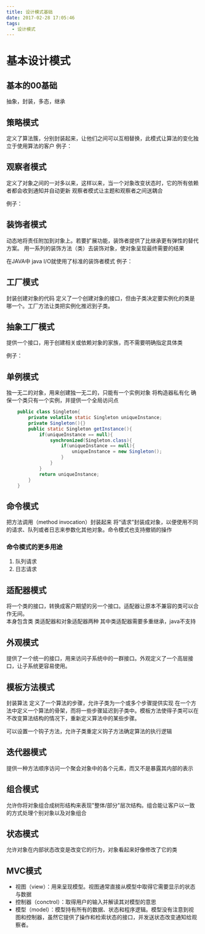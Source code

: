 ```yaml
---
title: 设计模式基础
date: 2017-02-28 17:05:46
tags:
  - 设计模式
---
```

# 基本设计模式
## 基本的00基础
抽象，封装，多态，继承
## 策略模式
定义了算法簇，分别封装起来，让他们之间可以互相替换，此模式让算法的变化独立于使用算法的客户
    例子：
##  观察者模式
定义了对象之间的一对多以来，这样以来，当一个对象改变状态时，它的所有依赖者都会收到通知并自动更新
观察者模式让主题和观察者之间送耦合
    
例子：
    
##  装饰者模式
动态地将责任附加到对象上。若要扩展功能，装饰者提供了比继承更有弹性的替代方案。
用一系列的装饰方法（类）去装饰对象，使对象呈现最终需要的结果
    
在JAVA中 java I/O就使用了标准的装饰者模式
例子：
    
## 工厂模式
封装创建对象的代码
定义了一个创建对象的接口，但由子类决定要实例化的类是哪一个。工厂方法让类把实例化推迟到子类。
    
    
## 抽象工厂模式
提供一个接口，用于创建相关或依赖对象的家族，而不需要明确指定具体类
    
例子：

## 单例模式
独一无二的对象，用来创建独一无二的，只能有一个实例对象
将构造器私有化
确保一个类只有一个实例，并提供一个全局访问点
    
```java
    public class Singleton{
        private volatile static Singleton uniqueInstance;
        private Singleton(){}
        public static Singleton getInstance(){
            if(uniqueInstance == null){
                synchronized(Singleton.class){
                    if(uniqueInstance == null){
                        uniqueInstance = new Singleton();
                    }
                }
            }
            return uniqueInstance;
        }
    }
```
## 命令模式
把方法调用（method invocation）封装起来
将“请求”封装成对象，以便使用不同的请求、队列或者日志来参数化其他对象。命令模式也支持撤销的操作
### 命令模式的更多用途
1. 队列请求
2. 日志请求

## 适配器模式
将一个类的接口，转换成客户期望的另一个接口。适配器让原本不兼容的类可以合作无间。    
本身包含类
类适配器和对象适配器两种
其中类适配器需要多重继承，java不支持
## 外观模式
提供了一个统一的接口，用来访问子系统中的一群接口。外观定义了一个高层接口，让子系统更容易使用。
## 模板方法模式
封装算法
定义了一个算法的步骤，允许子类为一个或多个步骤提供实现
在一个方法中定义一个算法的骨架，而将一些步骤延迟到子类中。模板方法使得子类可以在不改变算法结构的情况下，重新定义算法中的某些步骤。
    
可以设置一个钩子方法，允许子类重定义钩子方法确定算法的执行逻辑
## 迭代器模式
提供一种方法顺序访问一个聚会对象中的各个元素，而又不是暴露其内部的表示
        
## 组合模式
允许你将对象组合成树形结构来表现"整体/部分"层次结构。组合能让客户以一致的方式处理个别对象以及对象组合
    
## 状态模式
允许对象在内部状态改变是改变它的行为，对象看起来好像修改了它的类
        
## MVC模式
+ 视图（view）：用来呈现模型。视图通常直接从模型中取得它需要显示的状态与数据
+ 控制器（conctrol）：取得用户的输入并解读其对模型的意思
+ 模型（model）：模型持有所有的数据、状态和程序逻辑。模型没有注意到视图和控制器，虽然它提供了操作和检索状态的接口，并发送状态改变通知给观察者。
